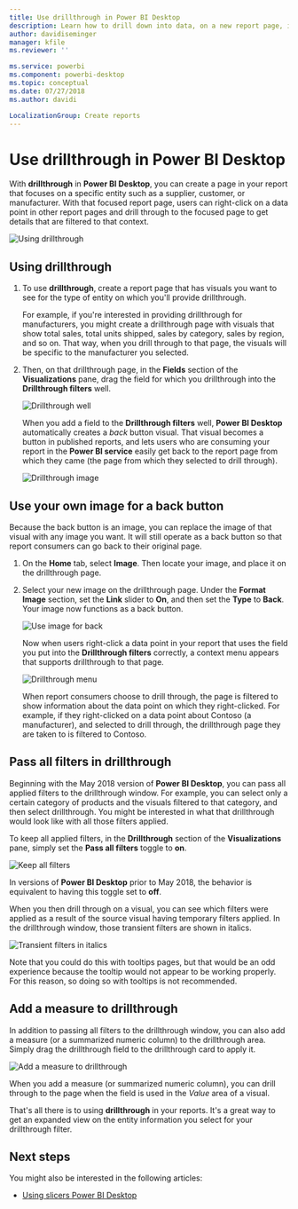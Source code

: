 ```yaml
---
title: Use drillthrough in Power BI Desktop
description: Learn how to drill down into data, on a new report page, in Power BI Desktop
author: davidiseminger
manager: kfile
ms.reviewer: ''

ms.service: powerbi
ms.component: powerbi-desktop
ms.topic: conceptual
ms.date: 07/27/2018
ms.author: davidi

LocalizationGroup: Create reports
---
```

# Use drillthrough in Power BI Desktop
With **drillthrough** in **Power BI Desktop**, you can create a page in your report that focuses on a specific entity such as a supplier, customer, or manufacturer. With that focused report page, users can right-click on a data point in other report pages and drill through to the focused page to get details that are filtered to that context.

![Using drillthrough](media/desktop-drillthrough/drillthrough_01.png)

## Using drillthrough
1. To use **drillthrough**, create a report page that has visuals you want to see for the type of entity on which you'll provide drillthrough. 

    For example, if you're interested in providing drillthrough for manufacturers, you might create a drillthrough page with visuals that show total sales, total units shipped, sales by category, sales by region, and so on. That way, when you drill through to that page, the visuals will be specific to the manufacturer you selected.

2. Then, on that drillthrough page, in the **Fields** section of the **Visualizations** pane, drag the field for which you drillthrough into the **Drillthrough filters** well.

    ![Drillthrough well](media/desktop-drillthrough/drillthrough_02.png)

    When you add a field to the **Drillthrough filters** well, **Power BI Desktop** automatically creates a *back* button visual. That visual becomes a button in published reports, and lets users who are consuming your report in the **Power BI service** easily get back to the report page from which they came (the page from which they selected to drill through).

    ![Drillthrough image](media/desktop-drillthrough/drillthrough_03.png)

## Use your own image for a back button    
 Because the back button is an image, you can replace the image of that visual with any image you want. It will still operate as a back button so that report consumers can go back to their original page.

1. On the **Home** tab, select **Image**. Then locate your image, and place it on the drillthrough page.

2. Select your new image on the drillthrough page. Under the **Format Image** section, set the **Link** slider to **On**, and  then set the **Type** to **Back**. Your image now functions as a back button.

    ![Use image for back](media/desktop-drillthrough/drillthrough_05.png)

     Now when users right-click a data point in your report that uses the field you put into the **Drillthrough filters** correctly, a context menu appears that supports drillthrough to that page.

    ![Drillthrough menu](media/desktop-drillthrough/drillthrough_04.png)

    When report consumers choose to drill through, the page is filtered to show information about the data point on which they right-clicked. For example, if they right-clicked on a data point about Contoso (a manufacturer), and selected to drill through, the drillthrough page they are taken to is filtered to Contoso.

## Pass all filters in drillthrough

Beginning with the May 2018 version of **Power BI Desktop**, you can pass all applied filters to the drillthrough window. For example, you can select only a certain category of products and the visuals filtered to that category, and then select drillthrough. You might be interested in what that drillthrough would look like with all those filters applied.

To keep all applied filters, in the **Drillthrough** section of the **Visualizations** pane, simply set the **Pass all filters** toggle to **on**. 

![Keep all filters](media/desktop-drillthrough/drillthrough_06.png)

In versions of **Power BI Desktop** prior to May 2018, the behavior is equivalent to having this toggle set to **off**.

When you then drill through on a visual, you can see which filters were applied as a result of the source visual having temporary filters applied. In the drillthrough window, those transient filters are shown in italics. 

![Transient filters in italics](media/desktop-drillthrough/drillthrough_07.png)

Note that you could do this with tooltips pages, but that would be an odd experience because the tooltip would not appear to be working properly. For this reason, so doing so with tooltips is not recommended.

## Add a measure to drillthrough

In addition to passing all filters to the drillthrough window, you can also add a measure (or a summarized numeric column) to the drillthrough area. Simply drag the drillthrough field to the drillthrough card to apply it. 

![Add a measure to drillthrough](media/desktop-drillthrough/drillthrough_08.png)

When you add a measure (or summarized numeric column), you can drill through to the page when the field is used in the *Value* area of a visual.

That's all there is to using **drillthrough** in your reports. It's a great way to get an expanded view on the entity information you select for your drillthrough filter.

## Next steps

You might also be interested in the following articles:

* [Using slicers Power BI Desktop](visuals/desktop-slicers.md)

